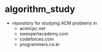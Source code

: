 # algorithm_study
- repository for studying ACM problems in
	- acmicpc.net
	- swexpertacademy.com
	- codeforces.com
	- programmers.co.kr
